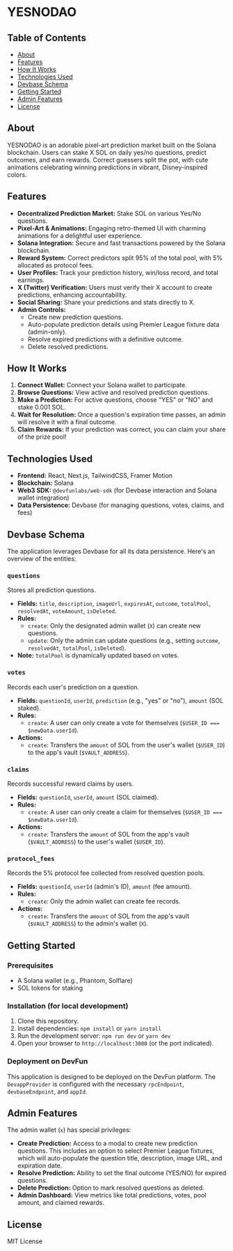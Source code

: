 # YESNODAO

## Table of Contents
- [About](#about)
- [Features](#features)
- [How It Works](#how-it-works)
- [Technologies Used](#technologies-used)
- [Devbase Schema](#devbase-schema)
- [Getting Started](#getting-started)
- [Admin Features](#admin-features)
- [License](#license)

## About
YESNODAO is an adorable pixel-art prediction market built on the Solana blockchain. Users can stake X SOL on daily yes/no questions, predict outcomes, and earn rewards. Correct guessers split the pot, with cute animations celebrating winning predictions in vibrant, Disney-inspired colors.

## Features
-   **Decentralized Prediction Market:** Stake SOL on various Yes/No questions.
-   **Pixel-Art & Animations:** Engaging retro-themed UI with charming animations for a delightful user experience.
-   **Solana Integration:** Secure and fast transactions powered by the Solana blockchain.
-   **Reward System:** Correct predictors split 95% of the total pool, with 5% allocated as protocol fees.
-   **User Profiles:** Track your prediction history, win/loss record, and total earnings.
-   **X (Twitter) Verification:** Users must verify their X account to create predictions, enhancing accountability.
-   **Social Sharing:** Share your predictions and stats directly to X.
-   **Admin Controls:**
    -   Create new prediction questions.
    -   Auto-populate prediction details using Premier League fixture data (admin-only).
    -   Resolve expired predictions with a definitive outcome.
    -   Delete resolved predictions.

## How It Works
1.  **Connect Wallet:** Connect your Solana wallet to participate.
2.  **Browse Questions:** View active and resolved prediction questions.
3.  **Make a Prediction:** For active questions, choose "YES" or "NO" and stake 0.001 SOL.
4.  **Wait for Resolution:** Once a question's expiration time passes, an admin will resolve it with a final outcome.
5.  **Claim Rewards:** If your prediction was correct, you can claim your share of the prize pool!

## Technologies Used
-   **Frontend:** React, Next.js, TailwindCSS, Framer Motion
-   **Blockchain:** Solana
-   **Web3 SDK:** `@devfunlabs/web-sdk` (for Devbase interaction and Solana wallet integration)
-   **Data Persistence:** Devbase (for managing questions, votes, claims, and fees)

## Devbase Schema

The application leverages Devbase for all its data persistence. Here's an overview of the entities:

### `questions`
Stores all prediction questions.
-   **Fields:** `title`, `description`, `imageUrl`, `expiresAt`, `outcome`, `totalPool`, `resolvedAt`, `voteAmount`, `isDeleted`.
-   **Rules:**
    -   `create`: Only the designated admin wallet (`X`) can create new questions.
    -   `update`: Only the admin can update questions (e.g., setting `outcome`, `resolvedAt`, `totalPool`, `isDeleted`).
-   **Note:** `totalPool` is dynamically updated based on votes.

### `votes`
Records each user's prediction on a question.
-   **Fields:** `questionId`, `userId`, `prediction` (e.g., "yes" or "no"), `amount` (SOL staked).
-   **Rules:**
    -   `create`: A user can only create a vote for themselves (`$USER_ID === $newData.userId`).
-   **Actions:**
    -   `create`: Transfers the `amount` of SOL from the user's wallet (`$USER_ID`) to the app's vault (`$VAULT_ADDRESS`).

### `claims`
Records successful reward claims by users.
-   **Fields:** `questionId`, `userId`, `amount` (SOL claimed).
-   **Rules:**
    -   `create`: A user can only create a claim for themselves (`$USER_ID === $newData.userId`).
-   **Actions:**
    -   `create`: Transfers the `amount` of SOL from the app's vault (`$VAULT_ADDRESS`) to the user's wallet (`$USER_ID`).

### `protocol_fees`
Records the 5% protocol fee collected from resolved question pools.
-   **Fields:** `questionId`, `userId` (admin's ID), `amount` (fee amount).
-   **Rules:**
    -   `create`: Only the admin wallet can create fee records.
-   **Actions:**
    -   `create`: Transfers the `amount` of SOL from the app's vault (`$VAULT_ADDRESS`) to the admin's wallet (`X`).

## Getting Started

### Prerequisites
-   A Solana wallet (e.g., Phantom, Solflare)
-   SOL tokens for staking

### Installation (for local development)
1.  Clone this repository.
2.  Install dependencies: `npm install` or `yarn install`
3.  Run the development server: `npm run dev` or `yarn dev`
4.  Open your browser to `http://localhost:3000` (or the port indicated).

### Deployment on DevFun
This application is designed to be deployed on the DevFun platform. The `DevappProvider` is configured with the necessary `rpcEndpoint`, `devbaseEndpoint`, and `appId`.

## Admin Features
The admin wallet (`x`) has special privileges:
-   **Create Prediction:** Access to a modal to create new prediction questions. This includes an option to select Premier League fixtures, which will auto-populate the question title, description, image URL, and expiration date.
-   **Resolve Prediction:** Ability to set the final outcome (YES/NO) for expired questions.
-   **Delete Prediction:** Option to mark resolved questions as deleted.
-   **Admin Dashboard:** View metrics like total predictions, votes, pool amount, and claimed rewards.

## License
 MIT License

